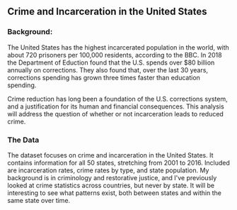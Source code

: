 ## Crime and Incarceration in the United States

### Background:
The United States has the highest incarcerated population in the world, with about 720 prisoners per 100,000 residents, according to the BBC. In 2018 the Department of Eduction found that the U.S. spends over $80 billion annually on corrections. They also found that, over the last 30 years, corrections spending has grown three times faster than education spending.

Crime reduction has long been a foundation of the U.S. corrections system, and a justification for its human and financial consequences. This analysis will address the question of whether or not incarceration leads to reduced crime.

### The Data

The dataset focuses on crime and incarceration in the United States. It contains information for all 50 states, stretching from 2001 to 2016. Included are incarceration rates, crime rates by type, and state population. My background is in criminology and restorative justice, and I've previously looked at crime statistics across countries, but never by state. It will be interesting to see what patterns exist, both between states and within the same state over time.
